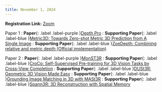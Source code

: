 ```yaml
---
title: November 1, 2024
---
```


**Registration Link:** [Zoom](https://columbiauniversity.zoom.us/meeting/register/tJMqdOiopjMiG90h2BitwbgdUmZ6cSG6gOro)


Paper 1
: **Paper**{: .label .label-purple }[Depth Pro](https://arxiv.org/abs/2410.02073)
: **Supporting Paper**{: .label .label-blue }[Metric3D: Towards Zero-shot Metric 3D Prediction from A Single Image](https://arxiv.org/abs/2307.10984)
: **Supporting Paper**{: .label .label-blue }[ZoeDepth: Combining relative and metric depth (Official implementation)](https://github.com/isl-org/ZoeDepth)

Paper 2
: **Paper**{: .label .label-purple }[MonST3R](https://monst3r-project.github.io/)
: **Supporting Paper**{: .label .label-blue }[CroCo: Self-Supervised Pre-training for 3D Vision Tasks by Cross-View Completion](https://arxiv.org/abs/2210.10716)
: **Supporting Paper**{: .label .label-blue }[DUSt3R: Geometric 3D Vision Made Easy](https://europe.naverlabs.com/research/publications/dust3r-geometric-3d-vision-made-easy/)
: **Supporting Paper**{: .label .label-blue }[Grounding Image Matching in 3D with MASt3R](https://arxiv.org/abs/2406.09756)
: **Supporting Paper**{: .label .label-blue }[Spann3R: 3D Reconstruction with Spatial Memory](https://hengyiwang.github.io/projects/spanner)